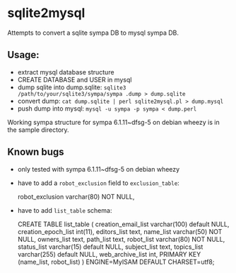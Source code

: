 # sqlite2mysql

Attempts to convert a sqlite sympa DB to mysql sympa DB.

## Usage: 

* extract mysql database structure
* CREATE DATABASE and USER in mysql
* dump sqlite into dump.sqlite: `sqlite3 /path/to/your/sqlite3/sympa/sympa .dump > dump.sqlite`
* convert dump: `cat dump.sqlite | perl sqlite2mysql.pl > dump.mysql`
* push dump into mysql: `mysql -u sympa -p sympa < dump.perl`

Working sympa structure for sympa 6.1.11~dfsg-5 on debian wheezy is in the
sample directory.

## Known bugs

* only tested with sympa 6.1.11~dfsg-5 on debian wheezy
* have to add a `robot_exclusion` field to `exclusion_table`: 

    robot_exclusion   varchar(80) NOT NULL,

* have to add `list_table` schema:

    CREATE TABLE list_table (
         creation_email_list    varchar(100) default NULL,
         creation_epoch_list    int(11),
         editors_list   text,
         name_list      varchar(50) NOT NULL,
         owners_list    text,
         path_list      text,
         robot_list     varchar(80) NOT NULL,
         status_list    varchar(15) default NULL,
         subject_list   text,
         topics_list    varchar(255) default NULL,
         web_archive_list       int,
         PRIMARY KEY (name_list, robot_list)
    ) ENGINE=MyISAM DEFAULT CHARSET=utf8;


